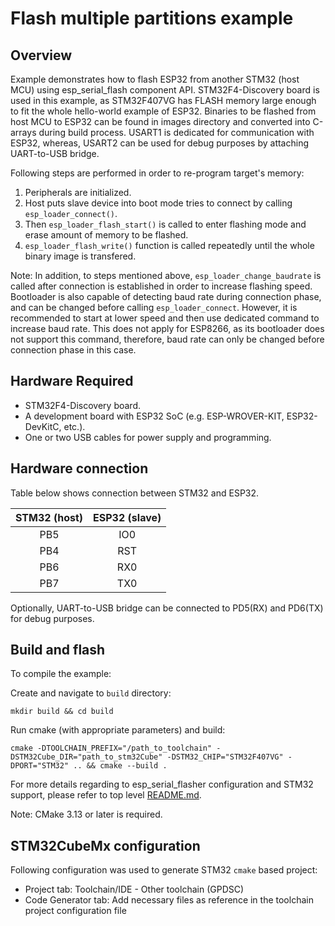 # Flash multiple partitions example

## Overview

Example demonstrates how to flash ESP32 from another STM32 (host MCU) using esp_serial_flash component API. STM32F4-Discovery board is used in this example, as STM32F407VG has FLASH memory large enough to fit the whole hello-world example of ESP32. Binaries to be flashed from host MCU to ESP32 can be found in images directory and converted into C-arrays during build process. USART1 is dedicated for communication with ESP32, whereas, USART2 can be used for debug purposes by attaching UART-to-USB bridge.

Following steps are performed in order to re-program target's memory:

1. Peripherals are initialized.
2. Host puts slave device into boot mode tries to connect by calling `esp_loader_connect()`.
3. Then `esp_loader_flash_start()` is called to enter flashing mode and erase amount of memory to be flashed.
4. `esp_loader_flash_write()` function is called repeatedly until the whole binary image is transfered.

Note: In addition, to steps mentioned above, `esp_loader_change_baudrate`  is called after connection is established in order to increase flashing speed. Bootloader is also capable of detecting baud rate during connection phase, and can be changed before calling `esp_loader_connect`. However, it is recommended to start at lower speed and then use dedicated command to increase baud rate. This does not apply for ESP8266, as its bootloader does not support this command, therefore, baud rate can only be changed before connection phase in this case.

## Hardware Required

* STM32F4-Discovery board. 
* A development board with ESP32 SoC (e.g. ESP-WROVER-KIT, ESP32-DevKitC, etc.).
* One or two USB cables for power supply and programming.

## Hardware connection

Table below shows connection between STM32 and ESP32.

| STM32 (host) | ESP32 (slave) |
|:------------:|:-------------:|
|    PB5       |      IO0      |
|    PB4       |      RST      |
|    PB6       |      RX0      |
|    PB7       |      TX0      |

Optionally, UART-to-USB bridge can be connected to PD5(RX) and PD6(TX) for debug purposes.

## Build and flash

To compile the example:

Create and navigate to `build` directory:
```
mkdir build && cd build
```
Run cmake (with appropriate parameters) and build: 
```
cmake -DTOOLCHAIN_PREFIX="/path_to_toolchain" -DSTM32Cube_DIR="path_to_stm32Cube" -DSTM32_CHIP="STM32F407VG" -DPORT="STM32" .. && cmake --build .
```

For more details regarding to esp_serial_flasher configuration and STM32 support, please refer to top level [README.md](../../README.md).

Note: CMake 3.13 or later is required.

## STM32CubeMx configuration

Following configuration was used to generate STM32 `cmake` based project:
* Project tab: Toolchain/IDE - Other toolchain (GPDSC)
* Code Generator tab: Add necessary files as reference in the toolchain project configuration file

